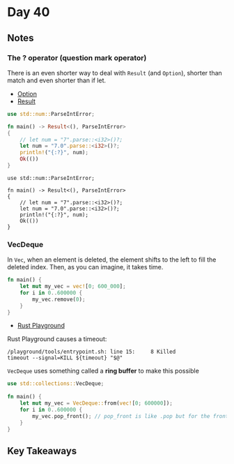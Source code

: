 # Day 40

## Notes

### The ? operator (question mark operator)

There is an even shorter way to deal with `Result` (and `Option`), shorter than match and even shorter than if let.

- [Option](https://github.com/shinyay/100DaysOfLearnRustInOneMonthOfLunches/blob/main/Day030/day030.md)
- [Result](https://github.com/shinyay/100DaysOfLearnRustInOneMonthOfLunches/blob/main/Day031/day031.md)

```rust
use std::num::ParseIntError;

fn main() -> Result<(), ParseIntError>
{
    // let num = "7".parse::<i32>()?;
    let num = "7.0".parse::<i32>()?;
    println!("{:?}", num);
    Ok(())
}
```

```shell
use std::num::ParseIntError;

fn main() -> Result<(), ParseIntError>
{
    // let num = "7".parse::<i32>()?;
    let num = "7.0".parse::<i32>()?;
    println!("{:?}", num);
    Ok(())
}
```

### VecDeque

In `Vec`, when an element is deleted, the element shifts to the left to fill the deleted index.
Then, as you can imagine, it takes time.

```rust
fn main() {
    let mut my_vec = vec![0; 600_000];
    for i in 0..600000 {
        my_vec.remove(0);
    }
}
```

- [Rust Playground](https://play.rust-lang.org/?version=stable&mode=debug&edition=2021&gist=ff058f33ff7efe0be2e2499d674277c4)

Rust Playground causes a timeout:

```shell
/playground/tools/entrypoint.sh: line 15:     8 Killed                  timeout --signal=KILL ${timeout} "$@"
```

`VecDeque`  uses something called a **ring buffer** to make this possible

```rust
use std::collections::VecDeque;
 
fn main() {
    let mut my_vec = VecDeque::from(vec![0; 600000]);
    for i in 0..600000 {
        my_vec.pop_front(); // pop_front is like .pop but for the front
    }
}
```

## Key Takeaways
